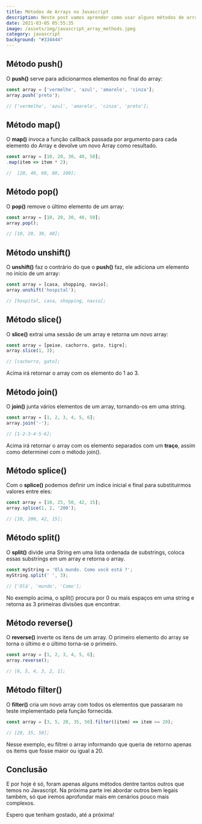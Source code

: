 ```yaml
---
title: Métodos de Arrays no Javascript
description: Neste post vamos aprender como usar alguns métodos de array no Javascript.
date: 2021-03-05 05:55:35
image: /assets/img/javascript_array_methods.jpeg
category: javascript
background: "#334444"
---
```

## Método push()

O **push()** serve para adicionarmos elementos no final do array:

```javascript
const array = ['vermelho', 'azul', 'amarelo', 'cinza'];
array.push('preto');

// ['vermelho', 'azul', 'amarelo', 'cinza', 'preto'];
```


## Método map()

O **map()** invoca a função callback passada por argumento para cada elemento do Array e devolve um novo Array como resultado.

```javascript
const array = [10, 20, 30, 40, 50];
.map(item => item * 2);

//  [20, 40, 60, 80, 100];
```


## Método pop()

O **pop()** remove o último elemento de um array:

```javascript
const array = [10, 20, 30, 40, 50];
array.pop();

// [10, 20, 30, 40];
```


## Método unshift()

O **unshift()** faz o contrário do que o **push()** faz, ele adiciona um elemento no início de um array:

```javascript
const array = [casa, shopping, navio];
array.unshift('hospital');

// [hospital, casa, shopping, navio];
```


## Método slice()

O **slice()** extrai uma sessão de um array e retorna um novo array:

```javascript
const array = [peixe, cachorro, gato, tigre];
array.slice(1, 3);

// [cachorro, gato];
```
Acima irá retornar o array com os elemento do 1 ao 3.



## Método join()

O **join()** junta vários elementos de um array, tornando-os em uma string.

```javascript
const array = [1, 2, 3, 4, 5, 6];
array.join('-');

// [1-2-3-4-5-6];
```
Acima irá retornar o array com os elemento separados com um **traço**, assim como determinei com o método join().


## Método splice()

Com o **splice()** podemos definir um índice inicial e final para substituirmos valores entre eles:

```javascript
const array = [10, 25, 50, 42, 15];
array.splice(1, 2, '200');

// [10, 200, 42, 15];
```


## Método split()

O **split()** divide uma String em uma lista ordenada de substrings, coloca essas substrings em um array e retorna o array.

```javascript
const myString = 'Olá mundo. Como você está ?';
myString.split(' ', 3);

// ['Olá', 'mundo', 'Como'];
```
No exemplo acima, o split() procura por 0 ou mais espaços em uma string e retorna as 3 primeiras divisões que encontrar.



## Método reverse()

O **reverse()** inverte os itens de um array. O primeiro elemento do array se torna o último e o último torna-se o primeiro.

```javascript
const array = [1, 2, 3, 4, 5, 6];
array.reverse();

// [6, 5, 4, 3, 2, 1];
```


## Método filter()

O **filter()** cria um novo array com todos os elementos que passaram no teste implementado pela função fornecida.

```javascript
const array = [3, 5, 20, 35, 50].filter((item) => item >= 20);

// [20, 35, 50];
```
Nesse exemplo, eu filtrei o array informando que queria de retorno apenas os items que fosse maior ou igual a 20.



## Conclusão

E por hoje é só, foram apenas alguns métodos dentre tantos outros que temos no Javascript. Na próxima parte irei abordar outros bem legais também, só que iremos aprofundar mais em cenários pouco mais complexos.

Espero que tenham gostado, até a próxima! 